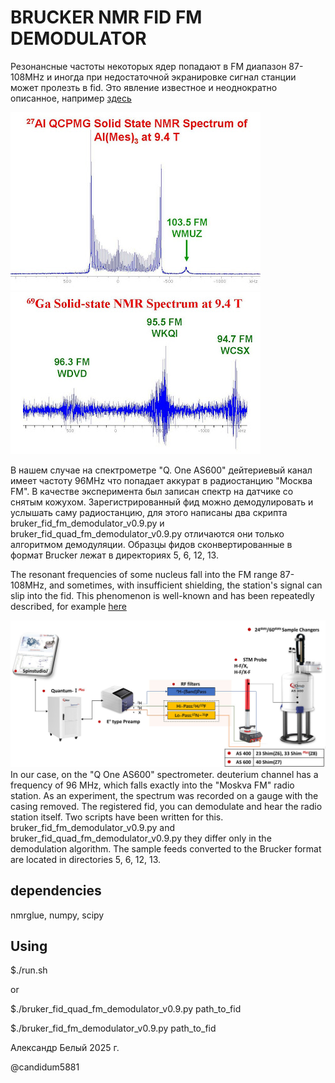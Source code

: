 # BRUCKER NMR FID FM DEMODULATOR
Резонансные частоты некоторых ядер попадают в FM диапазон 87-108MHz и иногда при недостаточной экранировке сигнал станции может пролезть в fid. Это явление известное и неоднократно описанное, например [здесь](https://u-of-o-nmr-facility.blogspot.com/2008/05/interference-from-fm-radio-stations.html)


![27Al](radio1.jpg)
![69Ga](radio2.jpg)


В нашем случае на спектрометре "Q. One AS600" дейтериевый канал имеет частоту 96MHz что попадает аккурат в радиостанцию "Москва FM". В качестве эксперимента был записан спектр на датчике со снятым кожухом. Зарегистрированный фид можно демодулировать и услышать саму радиостанцию, для этого написаны два скрипта bruker_fid_fm_demodulator_v0.9.py и bruker_fid_quad_fm_demodulator_v0.9.py отличаются они только алгоритмом демодуляции. Образцы фидов сконвертированные в формат Brucker лежат в директориях 5, 6, 12, 13.


The resonant frequencies of some nucleus fall into the FM range 87-108MHz, and sometimes, with insufficient shielding, the station's signal can slip into the fid. This phenomenon is well-known and has been repeatedly described, for example [here](https://u-of-o-nmr-facility.blogspot.com/2008/05/interference-from-fm-radio-stations.html )


![Q ONE NMR spectrometr](Q-One-platform-NMR-Complete-Systems-Full.jpg)
In our case, on the "Q One AS600" spectrometer.  deuterium channel has a frequency of 96 MHz, which falls exactly into the "Moskva FM" radio station. As an experiment, the spectrum was recorded on a gauge with the casing removed. The registered fid, you can demodulate and hear the radio station itself. Two scripts have been written for this. bruker_fid_fm_demodulator_v0.9.py and bruker_fid_quad_fm_demodulator_v0.9.py they differ only in the demodulation algorithm. The sample feeds converted to the Brucker format are located in directories 5, 6, 12, 13.


## dependencies
nmrglue, numpy, scipy


## Using
$./run.sh


or


$./bruker_fid_quad_fm_demodulator_v0.9.py path_to_fid


$./bruker_fid_fm_demodulator_v0.9.py path_to_fid


Александр Белый 2025 г.


@candidum5881
